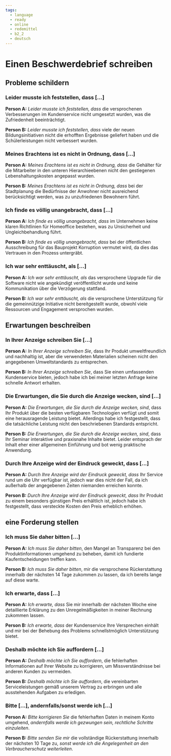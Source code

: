```yaml
---
tags:
  - language
  - ready
  - online
  - redemittel
  - b2_2
  - deutsch
---
```


# Einen Beschwerdebrief schreiben

## Probleme schildern

### Leider musste ich feststellen, dass [...]

__Person A:__ _Leider musste ich feststellen, dass_ die versprochenen Verbesserungen im Kundenservice nicht umgesetzt wurden, was die Zufriedenheit beeinträchtigt.

__Person B:__ _Leider musste ich feststellen, dass_ viele der neuen Bildungsinitiativen nicht die erhofften Ergebnisse geliefert haben und die Schülerleistungen nicht verbessert wurden.

### Meines Erachtens ist es nicht in Ordnung, dass [...]

__Person A:__ _Meines Erachtens ist es nicht in Ordnung, dass_ die Gehälter für die Mitarbeiter in den unteren Hierarchieebenen nicht den gestiegenen Lebenshaltungskosten angepasst wurden.

__Person B:__ _Meines Erachtens ist es nicht in Ordnung, dass_ bei der Stadtplanung die Bedürfnisse der Anwohner nicht ausreichend berücksichtigt werden, was zu unzufriedenen Bewohnern führt.

### Ich finde es völlig unangebracht, dass [...]

__Person A:__ _Ich finde es völlig unangebracht, dass_ im Unternehmen keine klaren Richtlinien für Homeoffice bestehen, was zu Unsicherheit und Ungleichbehandlung führt.

__Person B:__ _Ich finde es völlig unangebracht, dass_ bei der öffentlichen Ausschreibung für das Bauprojekt Korruption vermutet wird, da dies das Vertrauen in den Prozess untergräbt.

### Ich war sehr enttäuscht, als [...]

__Person A:__ _Ich war sehr enttäuscht, als_ das versprochene Upgrade für die Software nicht wie angekündigt veröffentlicht wurde und keine Kommunikation über die Verzögerung stattfand.

__Person B:__ _Ich war sehr enttäuscht, als_ die versprochene Unterstützung für die gemeinnützige Initiative nicht bereitgestellt wurde, obwohl viele Ressourcen und Engagement versprochen wurden.

## Erwartungen beschreiben

### In Ihrer Anzeige schreiben Sie [...]

__Person A:__ _In Ihrer Anzeige schreiben Sie_, dass Ihr Produkt umweltfreundlich und nachhaltig ist, aber die verwendeten Materialien scheinen nicht den angegebenen Umweltstandards zu entsprechen.

__Person B:__ _In Ihrer Anzeige schreiben Sie_, dass Sie einen umfassenden Kundenservice bieten, jedoch habe ich bei meiner letzten Anfrage keine schnelle Antwort erhalten.

### Die Erwartungen, die Sie durch die Anzeige wecken, sind [...]

__Person A:__ _Die Erwartungen, die Sie durch die Anzeige wecken, sind_, dass Ihr Produkt über die besten verfügbaren Technologien verfügt und somit eine herausragende Leistung bietet. Allerdings habe ich festgestellt, dass die tatsächliche Leistung nicht den beschriebenen Standards entspricht.

__Person B:__ _Die Erwartungen, die Sie durch die Anzeige wecken, sind_, dass Ihr Seminar interaktive und praxisnahe Inhalte bietet. Leider entsprach der Inhalt eher einer allgemeinen Einführung und bot wenig praktische Anwendung.

### Durch Ihre Anzeige wird der Eindruck geweckt, dass [...]

__Person A:__ _Durch Ihre Anzeige wird der Eindruck geweckt, dass_ Ihr Service rund um die Uhr verfügbar ist, jedoch war dies nicht der Fall, da ich außerhalb der angegebenen Zeiten niemanden erreichen konnte.

__Person B:__ _Durch Ihre Anzeige wird der Eindruck geweckt, dass_ Ihr Produkt zu einem besonders günstigen Preis erhältlich ist, jedoch habe ich festgestellt, dass versteckte Kosten den Preis erheblich erhöhen.

## eine Forderung stellen

### Ich muss Sie daher bitten [...]

__Person A:__ _Ich muss Sie daher bitten_, den Mangel an Transparenz bei den Produktinformationen umgehend zu beheben, damit ich fundierte Kaufentscheidungen treffen kann.

__Person B:__ _Ich muss Sie daher bitten_, mir die versprochene Rückerstattung innerhalb der nächsten 14 Tage zukommen zu lassen, da ich bereits lange auf diese warte.

### Ich erwarte, dass [...]

__Person A:__ _Ich erwarte, dass_ Sie mir innerhalb der nächsten Woche eine detaillierte Erklärung zu den Unregelmäßigkeiten in meiner Rechnung zukommen lassen.

__Person B:__ _Ich erwarte, dass_ der Kundenservice Ihre Versprechen einhält und mir bei der Behebung des Problems schnellstmöglich Unterstützung bietet.

### Deshalb möchte ich Sie auffordern [...]

__Person A:__ _Deshalb möchte ich Sie auffordern_, die fehlerhaften Informationen auf Ihrer Website zu korrigieren, um Missverständnisse bei anderen Kunden zu vermeiden.

__Person B:__ _Deshalb möchte ich Sie auffordern_, die vereinbarten Serviceleistungen gemäß unserem Vertrag zu erbringen und alle ausstehenden Aufgaben zu erledigen.

### Bitte [...], andernfalls/sonst werde ich [...]

__Person A:__ _Bitte korrigieren Sie_ die fehlerhaften Daten in meinem Konto umgehend, _andernfalls werde ich gezwungen sein, rechtliche Schritte einzuleiten_.

__Person B:__ _Bitte senden Sie mir_ die vollständige Rückerstattung innerhalb der nächsten 10 Tage zu, _sonst werde ich die Angelegenheit an den Verbraucherschutz weiterleiten_.
